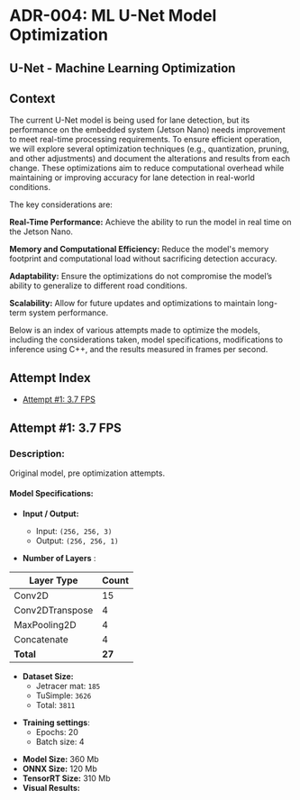 # ADR-004: ML U-Net Model Optimization

## U-Net - Machine Learning Optimization

## Context

The current U-Net model is being used for lane detection, but its performance on the embedded system (Jetson Nano) needs improvement to meet real-time processing requirements. To ensure efficient operation, we will explore several optimization techniques (e.g., quantization, pruning, and other adjustments) and document the alterations and results from each change. These optimizations aim to reduce computational overhead while maintaining or improving accuracy for lane detection in real-world conditions.

The key considerations are:

__Real-Time Performance:__ Achieve the ability to run the model in real time on the Jetson Nano.

__Memory and Computational Efficiency:__ Reduce the model's memory footprint and computational load without sacrificing detection accuracy.

__Adaptability:__ Ensure the optimizations do not compromise the model’s ability to generalize to different road conditions.

__Scalability:__ Allow for future updates and optimizations to maintain long-term system performance.

Below is an index of various attempts made to optimize the models, including the considerations taken, model specifications, modifications to inference using C++, and the results measured in frames per second.

## Attempt Index

- [Attempt #1: 3.7 FPS](#attempt-1-37-fps)

## Attempt #1: 3.7 FPS

### Description:

Original model, pre optimization attempts.

#### Model Specifications:

- **Input / Output:**

  * Input: `(256, 256, 3)`
  * Output: `(256, 256, 1)`

* **Number of Layers** :

| Layer Type      | Count        |
| --------------- | ------------ |
| Conv2D          | 15           |
| Conv2DTranspose | 4            |
| MaxPooling2D    | 4            |
| Concatenate     | 4            |
| **Total** | **27** |

- **Dataset Size:**
  * Jetracer mat: `185`
  * TuSimple: `3626`
  * Total: `3811`

* **Training settings**:
  * Epochs: 20
  * Batch size: 4

- **Model Size:** 360 Mb
- **ONNX Size:** 120 Mb
- **TensorRT Size:** 310 Mb
- **Visual Results:**
